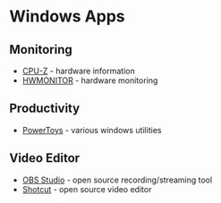 # Windows Apps

## Monitoring
- [CPU-Z](https://www.cpuid.com/softwares/cpu-z.html) - hardware information
- [HWMONITOR](https://www.cpuid.com/softwares/hwmonitor.html) - hardware monitoring

## Productivity
- [PowerToys](https://github.com/microsoft/PowerToys) - various windows utilities

## Video Editor
- [OBS Studio](https://obsproject.com/) - open source recording/streaming tool
- [Shotcut](https://shotcut.org/) - open source video editor
